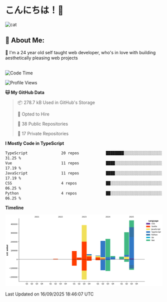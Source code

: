 

# こんにちは！🙂  
![cat](https://github.com/michaelnji/michaelnji/assets/73862378/606e99e9-2c18-4853-8722-991e4af8eae6)

## 💫 About Me:
🙂 I'm a 24 year old self taught web developer, who's in love with building aesthetically pleasing web projects <br><br>

<!--START_SECTION:waka-->
![Code Time](http://img.shields.io/badge/Code%20Time-1%2C403%20hrs%208%20mins-blue)

![Profile Views](http://img.shields.io/badge/Profile%20Views-0-blue)

**🐱 My GitHub Data** 

> 📦 278.7 kB Used in GitHub's Storage 
 > 
> 💼 Opted to Hire
 > 
> 📜 38 Public Repositories 
 > 
> 🔑 17 Private Repositories 
 > 
**I Mostly Code in TypeScript** 

```text
TypeScript               20 repos            ████████░░░░░░░░░░░░░░░░░   31.25 % 
Vue                      11 repos            ████░░░░░░░░░░░░░░░░░░░░░   17.19 % 
JavaScript               11 repos            ████░░░░░░░░░░░░░░░░░░░░░   17.19 % 
CSS                      4 repos             ██░░░░░░░░░░░░░░░░░░░░░░░   06.25 % 
Python                   4 repos             ██░░░░░░░░░░░░░░░░░░░░░░░   06.25 % 
```



**Timeline**

![Lines of Code chart](https://raw.githubusercontent.com/michaelnji/michaelnji/main/assets/bar_graph.png)


 Last Updated on 16/09/2025 18:46:07 UTC
<!--END_SECTION:waka-->
